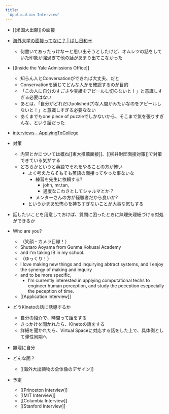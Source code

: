 ```yaml
---
title:
 'Application Interview'
---
```


- [[米国大出願]]の面接

- [海外大学の面接ってなに？ | ばし日和☀️](https://atelier-basi.themedia.jp/posts/18791100)
    - 何書いてあったっけなーと思い出そうとしたけど、オムレツの話をしていた印象が強過ぎて他の話があまり出てこなかった

- [[Inside the Yale Admissions Office]]
    - 知らん人とConversationができれば大丈夫、だと
    - Conservationを通じてどんな人かを確認するのが目的
    - 「この人に自分のすごさや実績をアピールし切らないと！」と意識しすぎる必要はない
    - あとは、「自分がどれだけpolished(?)な人間かみたいなのをアピールしないと！」と意識しすぎる必要なない
    - あくまでもone piece of puzzleでしかないから、そこまで気を張りすぎんな、という話だった

- [interviews - ApplyingToCollege](https://www.reddit.com/r/ApplyingToCollege/wiki/interviews)

- 対策
    - 内容とかについては概ね[[東大推薦面接]]、[[柳井財団面接対策]]で対策できている気がする
    - どちらかというと英語でそれをやることの方が怖い
        - よく考えたらそもそも英語の面接ってやった事ないな
            - 練習を先生に依頼する?
                - john, mr.tan,
                - 適度なこわさとしてシャルマとか？
            - メンターさんの方が経験者だから良いか?
        - というかまあ恐怖心を持ちすぎないことが大事な気もする

- 話したいことを用意しておけば、質問に困ったときに無理矢理紐づける対処ができるか

- Who are you?
    - （笑顔・カメラ目線！）
    - Shutaro Aoyama from Gunma Kokusai Academy
    - and I'm taking IB in my school.
    - （ゆっくり！）
    - I love making new things and inquirying abtract systems, and I enjoy the synergy of making and inquiry
    - and to be more specific,
        - I'm currently interested in applying computational techs to engineer human perception, and study the peception esepecially the peception of time.
    - [[Application Interview]]

- どうKinetoの話に誘導するか
    - 自分の紹介で、時間って話をする
    - きっかけを聞かれたら、Kinetoの話をする
    - 詳細を聞かれたら、Virtual Spaceに対応する話をした上で、具体例として弾性同期へ

- 無理に自分

- どんな面？
    - [[海外大出願物の全体像のデザイン]]

- 予定
    - [[Princeton Interview]]
    - [[MIT Interview]]
    - [[Columbia Interview]]
    - [[Stanford Interview]]
